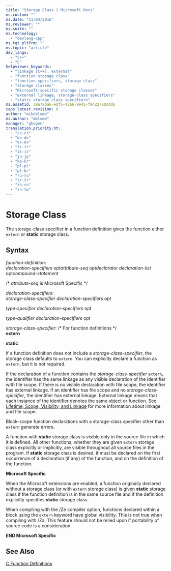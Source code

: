 ```yaml
---
title: "Storage Class | Microsoft Docs"
ms.custom: ""
ms.date: "11/04/2016"
ms.reviewer: ""
ms.suite: ""
ms.technology: 
  - "devlang-cpp"
ms.tgt_pltfrm: ""
ms.topic: "article"
dev_langs: 
  - "C++"
  - "C"
helpviewer_keywords: 
  - "linkage [C++], external"
  - "function storage class"
  - "function specifiers, storage class"
  - "storage classes"
  - "Microsoft-specific storage classes"
  - "external linkage, storage-class specifiers"
  - "static storage class specifiers"
ms.assetid: 39a79ba6-edf5-42b6-8e45-f94227603dd6
caps.latest.revision: 8
author: "mikeblome"
ms.author: "mblome"
manager: "ghogen"
translation.priority.ht: 
  - "cs-cz"
  - "de-de"
  - "es-es"
  - "fr-fr"
  - "it-it"
  - "ja-jp"
  - "ko-kr"
  - "pl-pl"
  - "pt-br"
  - "ru-ru"
  - "tr-tr"
  - "zh-cn"
  - "zh-tw"
---
```

# Storage Class
The storage-class specifier in a function definition gives the function either `extern` or **static** storage class.  
  
## Syntax  
 *function-definition*:  
 *declaration-specifiers* opt*attribute-seq* opt*declarator declaration-list* opt*compound-statement*  
  
 /\* *attribute-seq* is Microsoft Specific */  
  
 *declaration-specifiers*:  
 *storage-class-specifier declaration-specifiers* opt  
  
 *type-specifier declaration-specifiers* opt  
  
 *type-qualifier declaration-specifiers* opt  
  
 *storage-class-specifier*: /\* For function definitions \*/  
 **extern**  
  
 **static**  
  
 If a function definition does not include a *storage-class-specifier*, the storage class defaults to `extern`. You can explicitly declare a function as `extern`, but it is not required.  
  
 If the declaration of a function contains the *storage-class-specifier* `extern`, the identifier has the same linkage as any visible declaration of the identifier with file scope. If there is no visible declaration with file scope, the identifier has external linkage. If an identifier has file scope and no *storage-class-specifier*, the identifier has external linkage. External linkage means that each instance of the identifier denotes the same object or function. See [Lifetime, Scope, Visibility, and Linkage](../c-language/lifetime-scope-visibility-and-linkage.md) for more information about linkage and file scope.  
  
 Block-scope function declarations with a storage-class specifier other than `extern` generate errors.  
  
 A function with **static** storage class is visible only in the source file in which it is defined. All other functions, whether they are given `extern` storage class explicitly or implicitly, are visible throughout all source files in the program. If **static** storage class is desired, it must be declared on the first occurrence of a declaration (if any) of the function, and on the definition of the function.  
  
 **Microsoft Specific**  
  
 When the Microsoft extensions are enabled, a function originally declared without a storage class (or with `extern` storage class) is given **static** storage class if the function definition is in the same source file and if the definition explicitly specifies **static** storage class.  
  
 When compiling with the /Ze compiler option, functions declared within a block using the `extern` keyword have global visibility. This is not true when compiling with /Za. This feature should not be relied upon if portability of source code is a consideration.  
  
 **END Microsoft Specific**  
  
## See Also  
 [C Function Definitions](../c-language/c-function-definitions.md)